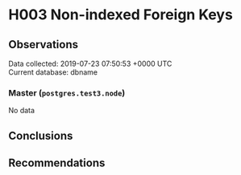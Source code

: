 # H003 Non-indexed Foreign Keys #

## Observations ##
Data collected: 2019-07-23 07:50:53 +0000 UTC  
Current database: dbname  

### Master (`postgres.test3.node`) ###


No data


## Conclusions ##


## Recommendations ##

